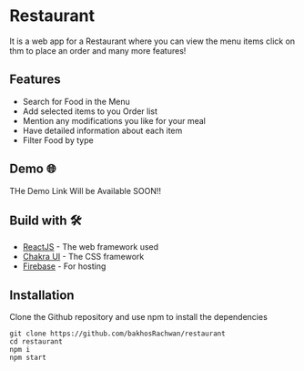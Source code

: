 # Restaurant

It is a web app for a Restaurant where you can view the menu items click on thm to place an order and many more features!

## Features 
- Search for Food in the Menu
- Add selected items to you Order list
- Mention any modifications you like for your meal
- Have detailed information about each item
- Filter Food by type

## Demo :globe_with_meridians:

THe Demo Link Will be Available SOON!!

## Build with :hammer_and_wrench:

- [ReactJS](https://reactjs.org/) - The web framework used
- [Chakra UI](https://chakra-ui.com/) - The CSS framework
- [Firebase](https://firebase.google.com/) - For hosting

## Installation

Clone the Github repository and use npm to install the dependencies

```
git clone https://github.com/bakhosRachwan/restaurant
cd restaurant
npm i
npm start
```


